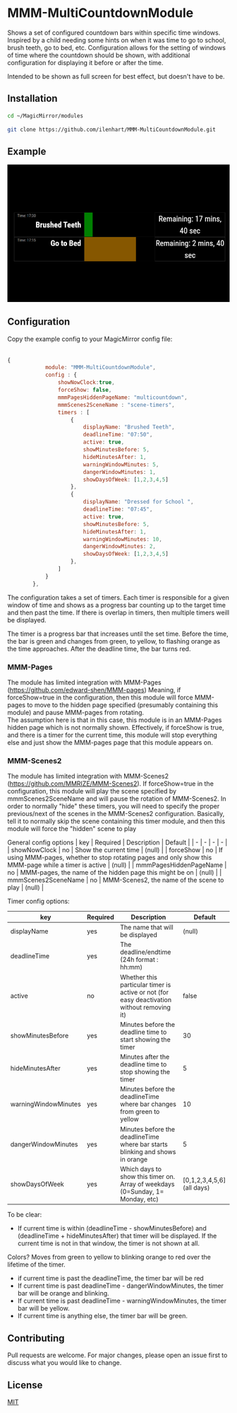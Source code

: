 # MMM-MultiCountdownModule

Shows a set of configured countdown bars within specific time windows.  Inspired by a child needing some
hints on when it was time to go to school, brush teeth, go to bed, etc.  Configuration allows for 
the setting of windows of time where the countdown should be shown, with additional configuration
for displaying it before or after the time.

Intended to be shown as full screen for best effect, but doesn't have to be.

## Installation
```bash
cd ~/MagicMirror/modules
```

```bash
git clone https://github.com/ilenhart/MMM-MultiCountdownModule.git
```

## Example

![Screenshot](example.png)


## Configuration
Copy the example config to your MagicMirror config file:

```javascript

{
			module: "MMM-MultiCountdownModule",
			config : {
				showNowClock:true,
				forceShow: false,
				mmmPagesHiddenPageName: "multicountdown",
                mmmScenes2SceneName : "scene-timers",
				timers : [
					{
						displayName: "Brushed Teeth",
						deadlineTime: "07:50",
						active: true,
						showMinutesBefore: 5,
						hideMinutesAfter: 1,
						warningWindowMinutes: 5,
						dangerWindowMinutes: 1,
						showDaysOfWeek: [1,2,3,4,5]
					},
					{
						displayName: "Dressed for School ",
						deadlineTime: "07:45",
						active: true,
						showMinutesBefore: 5,
						hideMinutesAfter: 1,
						warningWindowMinutes: 10,
						dangerWindowMinutes: 2,
						showDaysOfWeek: [1,2,3,4,5]
					},
				]
			}
		},
```

The configuration takes a set of timers.  Each timer is responsible for a given window of time and shows as a progress bar counting up to the target time and then past the time.   If there is overlap in timers, then multiple timers weill be displayed.  

The timer is a progress bar that increases until the set time.  Before the time, the bar is green and changes from green, to yellow, to flashing orange as the time approaches.  After the deadline time, the bar turns red.  

### MMM-Pages

The module has limited integration with MMM-Pages (https://github.com/edward-shen/MMM-pages)  Meaning, if forceShow=true in the configuration, then this module will force MMM-pages to move to the hidden page specified (presumably containing this module) and pause MMM-pages from rotating.  
The assumption here is that in this case, this module is in an MMM-Pages hidden page which is not normally shown.
Effectively, if forceShow is true, and there is a timer for the current time, this module will stop everything else and just show the MMM-pages page that this module appears on.

### MMM-Scenes2

The module has limited integration with MMM-Scenes2 (https://github.com/MMRIZE/MMM-Scenes2).  If forceShow=true in the configuration, this module will play the scene specified by mmmScenes2SceneName and will pause the rotation of MMM-Scenes2.  In order to normally "hide" these timers, you will need to specify the proper previous/next of the scenes in the MMM-Scenes2 configuration.  Basically, tell it to normally skip the scene containing this timer module, and then this module will force the "hidden" scene to play


General config options
| key  | Required | Description | Default |
| - | - | - | - |
| showNowClock  | no  | Show the current time | (null)  |
| forceShow  | no  | If using MMM-pages, whether to stop rotating pages and only show this MMM-page while a timer is active | (null)  |
| mmmPagesHiddenPageName  | no  | MMM-pages, the name of the hidden page this might be on | (null)  |
| mmmScenes2SceneName  | no  | MMM-Scenes2, the name of the scene to play | (null)  |

Timer config options:

| key  | Required | Description | Default |
| - | - | - | - |
| displayName  | yes  | The name that will be displayed| (null)  |
| deadlineTime  | yes | The deadline/endtime (24h format : hh:mm)| |
| active  | no | Whether this particular timer is active or not (for easy deactivation without removing it) | false   |
| showMinutesBefore  | yes | Minutes before the deadline time to start showing the timer | 30   |
| hideMinutesAfter  | yes | Minutes after the deadline time to stop showing the timer | 5   |
| warningWindowMinutes  | yes | Minutes before the deadlineTime where bar changes from green to yellow | 10   |
| dangerWindowMinutes  | yes | Minutes before the deadlineTime where bar starts blinking and shows in orange | 5   |
| showDaysOfWeek  | yes | Which days to show this timer on. Array of weekdays (0=Sunday, 1= Monday, etc) | [0,1,2,3,4,5,6]  (all days) |


To be clear:
* If current time is within (deadlineTime - showMinutesBefore) and (deadlineTime + hideMinutesAfter) that timer will be displayed.  If the current time is not in that window, the timer is not shown at all.

Colors?  Moves from green to yellow to blinking orange to red over the lifetime of the timer.
* if current time is past the deadlineTime, the timer bar will be red
* If current time is past deadlineTime - dangerWindowMinutes, the timer bar will be orange and blinking.
* If current time is past deadlineTime - warningWindowMinutes, the timer bar will be yellow.
* If current time is anything else, the timer bar will be green.


## Contributing
Pull requests are welcome. For major changes, please open an issue first to discuss what you would like to change.

## License
[MIT](https://choosealicense.com/licenses/mit/)